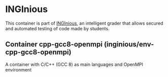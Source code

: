 INGInious
=========

This container is part of [INGInious](https://github.com/UCL-INGI/INGInious), an intelligent grader that allows secured and automated testing of code made by students.

Container cpp-gcc8-openmpi (inginious/env-cpp-gcc8-openmpi)
--------------------------------------------------------

A container with C/C++ (GCC 8) as main languages and OpenMPI environment
